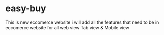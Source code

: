 # easy-buy
This is new eccomerce website i will add all the features that need to be in eccomerce website for all web view Tab view & Mobile view
